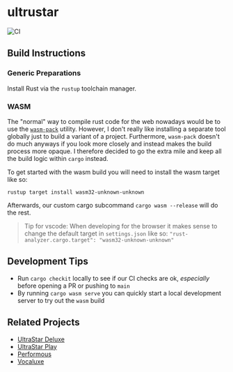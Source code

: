# ultrustar

![CI](https://github.com/suluke/ultrustar/actions/workflows/ci.yml/badge.svg)

## Build Instructions

### Generic Preparations
Install Rust via the `rustup` toolchain manager.

### WASM
The "normal" way to compile rust code for the web nowadays would be to use the [`wasm-pack`](https://rustwasm.github.io/docs/book/game-of-life/hello-world.html#build-the-project) utility.
However, I don't really like installing a separate tool globally just to build a variant of a project.
Furthermore, `wasm-pack` doesn't do much anyways if you look more closely and instead makes the build process more opaque.
I therefore decided to go the extra mile and keep all the build logic within `cargo` instead.

To get started with the wasm build you will need to install the wasm target like so:
```
rustup target install wasm32-unknown-unknown
```
Afterwards, our custom cargo subcommand `cargo wasm --release` will do the rest.

> Tip for vscode: When developing for the browser it makes sense to change the default target in `settings.json` like so: `"rust-analyzer.cargo.target": "wasm32-unknown-unknown"`

## Development Tips
* Run `cargo checkit` locally to see if our CI checks are ok, _especially_ before opening a PR or pushing to `main`
* By running `cargo wasm serve` you can quickly start a local development server to try out the `wasm` build

## Related Projects
* [UltraStar Deluxe](https://github.com/UltraStar-Deluxe/USDX)
* [UltraStar Play](https://github.com/UltraStar-Deluxe/Play)
* [Performous](https://github.com/performous/performous)
* [Vocaluxe](https://github.com/Vocaluxe/Vocaluxe)
